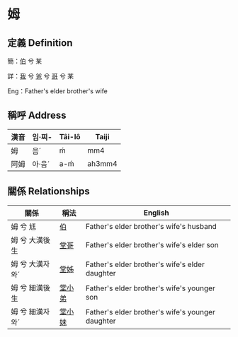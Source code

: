 # 姆
## 定義 Definition
簡：[伯](member10.md) 兮 某

詳：[我](member1.md) 兮 [爸](member2.md) 兮 [哥](member10.md) 兮 某

Eng：Father's elder brother's wife

## 稱呼 Address

漢音 | 임·찌- | Tâi-lô | Taiji
--- | --- | --- | --- 
姆 | 음ˊ | ḿ | mm4 
阿姆 | 아·음ˊ | a-ḿ | ah3mm4 


## 關係 Relationships

關係 | 稱法 | English
--- | --- | --- 
姆 兮 尪 | [伯](member10.md) | Father's elder brother's wife's husband
姆 兮 大漢後生 | [堂哥](member35.md) | Father's elder brother's wife's elder son
姆 兮 大漢자와ˊ | [堂姊](member36.md) | Father's elder brother's wife's elder daughter
姆 兮 細漢後生 | [堂小弟](member37.md) | Father's elder brother's wife's younger son
姆 兮 細漢자와ˊ | [堂小妹](member38.md) | Father's elder brother's wife's younger daughter
